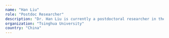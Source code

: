 ```yaml
---
name: "Han Liu"
role: "Postdoc Researcher"
description: "Dr. Han Liu is currently a postdoctoral researcher in the School of Software, Tsinghua University, Beijing, China, leading the blockchain security group. Before that, he worked as a senior researcher in Chieftin Fintech Research Lab at Shenzhen, leading the finance security group. He obtained his Ph.D. at Tsinghua University in 2017. In 2015, he worked as a visiting scholar in the University of California, Davis. The research interests of Dr. Han Liu span computer security, software engineering and programming languages. In the context of blockchain, he focuses on creating efficient and effective techniques for formal verification of smart contracts, attack-tolerant virtual machine and automatic semantic modeling of DApps. He has published many academic papers in top-tier conferences and journals (including three pieces of his recent works on blockchain security), such as ICSE, FSE, ASE, FM, TPDS, TIE etc. Dr. Han Liu has received the scholarship of Devcon4. He has been serving as PI for two national research projects and leading three industrial blockchain-based projects with Hongkong Exchange (Formal verification of the IFC DApp), Ant Financial (Automatic security auditing of smart contracts) and WeBank (Testing the BCOS blockchain)."
organization: "Tsinghua University"
country: "China"
---
```

